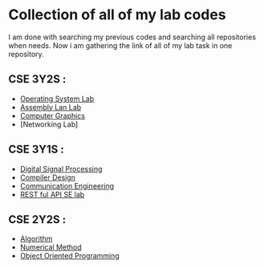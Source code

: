 # Collection of all of my lab codes
I am done with searching my previous codes and searching all repositories when needs. Now i am gathering the link of all of my lab task in one repository.

## CSE 3Y2S :
  * [Operating System Lab](https://github.com/Nadim-Mahmud/Operating-System-Lab)
  * [Assembly Lan Lab](https://github.com/Nadim-Mahmud/Assembly_Lab)
  * [Computer Graphics](https://github.com/Nadim-Mahmud/Computer-Graphics)
  * [Networking Lab]
## CSE 3Y1S :
 * [Digital Signal Processing](https://github.com/Nadim-Mahmud/DSP-Lab)
 * [Compiler Design](https://github.com/Nadim-Mahmud/Compiler-Design-Lab)
 * [Communication Engineering](https://github.com/Nadim-Mahmud/Communication-Engineering-Lab)
 * [REST ful API SE lab](https://github.com/Nadim-Mahmud/Department_info-Spring-Boot-RESTful-API)
## CSE 2Y2S :
 * [Algorithm](https://github.com/Nadim-Mahmud/Algorithm-Class)
 * [Numerical Method](https://github.com/Nadim-Mahmud/NumericalMethodLab)
 * [Object Oriented Programming](https://github.com/Nadim-Mahmud/SDL-OOP-Lab)
